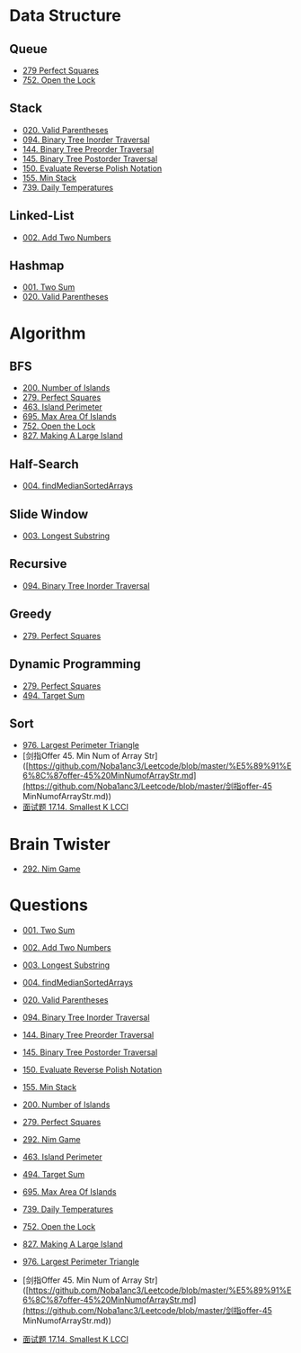# Data Structure

## Queue
- [279 Perfect Squares](https://github.com/Noba1anc3/Leetcode/blob/master/279%20Perfect%20Squares.md)
- [752. Open the Lock](https://github.com/Noba1anc3/Leetcode/blob/master/752%20Open%20the%20Lock.md)

## Stack
- [020. Valid Parentheses](https://github.com/Noba1anc3/Leetcode/blob/master/020%20Valid%20Parentheses.md)
- [094. Binary Tree Inorder Traversal](https://github.com/Noba1anc3/Leetcode/blob/master/094%20Binary%20Tree%20Inorder%20Traversal.md)
- [144. Binary Tree Preorder Traversal](https://github.com/Noba1anc3/Leetcode/blob/master/144%20Binary%20Tree%20Preorder%20Traversal.md)
- [145. Binary Tree Postorder Traversal](https://github.com/Noba1anc3/Leetcode/blob/master/145%20Binary%20Tree%20Postorder%20Traversal.md)
- [150. Evaluate Reverse Polish Notation](https://github.com/Noba1anc3/Leetcode/blob/master/150%20Evaluate%20Reverse%20Polish%20Notation.md)
- [155. Min Stack](https://github.com/Noba1anc3/Leetcode/blob/master/155%20Min%20Stack.md)
- [739. Daily Temperatures](https://github.com/Noba1anc3/Leetcode/blob/master/739%20Daily%20Temperatures.md)

## Linked-List
- [002. Add Two Numbers](https://github.com/Noba1anc3/Leetcode/blob/master/002%20Add%20Two%20Numbers.md)

## Hashmap
- [001. Two Sum](https://github.com/Noba1anc3/Leetcode/blob/master/001%20Two%20Sum.md)
- [020. Valid Parentheses](https://github.com/Noba1anc3/Leetcode/blob/master/020%20Valid%20Parentheses.md)

# Algorithm
## BFS
- [200. Number of Islands](https://github.com/Noba1anc3/Leetcode/blob/master/200%20Number%20of%20Islands.md)
- [279. Perfect Squares](https://github.com/Noba1anc3/Leetcode/blob/master/279%20Perfect%20Squares.md)
- [463. Island Perimeter](https://github.com/Noba1anc3/Leetcode/blob/master/463%20Island%20Perimeter.md)
- [695. Max Area Of Islands](https://github.com/Noba1anc3/Leetcode/blob/master/695%20Max%20Area%20Of%20Islands.md)
- [752. Open the Lock](https://github.com/Noba1anc3/Leetcode/blob/master/752%20Open%20the%20Lock.md)
- [827. Making A Large Island](https://github.com/Noba1anc3/Leetcode/blob/master/827%20Making%20A%20Large%20Island.md)

## Half-Search
- [004. findMedianSortedArrays](https://github.com/Noba1anc3/Leetcode/blob/master/004%20findMedianSortedArrays.md)

## Slide Window
- [003. Longest Substring](https://github.com/Noba1anc3/Leetcode/blob/master/003%20Longest%20Substring.md)

## Recursive
- [094. Binary Tree Inorder Traversal](https://github.com/Noba1anc3/Leetcode/blob/master/094%20Binary%20Tree%20Inorder%20Traversal.md)

## Greedy
- [279. Perfect Squares](https://github.com/Noba1anc3/Leetcode/blob/master/279%20Perfect%20Squares.md)

## Dynamic Programming
- [279. Perfect Squares](https://github.com/Noba1anc3/Leetcode/blob/master/279%20Perfect%20Squares.md)
- [494. Target Sum](https://github.com/Noba1anc3/Leetcode/blob/master/494%20Target%20Sum.md)

## Sort

- [976. Largest Perimeter Triangle](https://github.com/Noba1anc3/Leetcode/blob/master/976%20Largest%20Perimeter%20Triangle.md)
- [剑指Offer 45. Min Num of Array Str]([https://github.com/Noba1anc3/Leetcode/blob/master/%E5%89%91%E6%8C%87offer-45%20MinNumofArrayStr.md](https://github.com/Noba1anc3/Leetcode/blob/master/剑指offer-45 MinNumofArrayStr.md))
- [面试题 17.14. Smallest K LCCI]()

# Brain Twister

- [292. Nim Game](https://github.com/Noba1anc3/Leetcode/blob/master/292%20Nim%20Game.md)

# Questions

- [001. Two Sum](https://github.com/Noba1anc3/Leetcode/blob/master/001%20Two%20Sum.md)
- [002. Add Two Numbers](https://github.com/Noba1anc3/Leetcode/blob/master/002%20Add%20Two%20Numbers.md)
- [003. Longest Substring](https://github.com/Noba1anc3/Leetcode/blob/master/003%20Longest%20Substring.md)
- [004. findMedianSortedArrays](https://github.com/Noba1anc3/Leetcode/blob/master/004%20findMedianSortedArrays.md)
- [020. Valid Parentheses](https://github.com/Noba1anc3/Leetcode/blob/master/020%20Valid%20Parentheses.md)
- [094. Binary Tree Inorder Traversal](https://github.com/Noba1anc3/Leetcode/blob/master/094%20Binary%20Tree%20Inorder%20Traversal.md)
- [144. Binary Tree Preorder Traversal]()
- [145. Binary Tree Postorder Traversal]()
- [150. Evaluate Reverse Polish Notation](https://github.com/Noba1anc3/Leetcode/blob/master/150%20Evaluate%20Reverse%20Polish%20Notation.md)
- [155. Min Stack](https://github.com/Noba1anc3/Leetcode/blob/master/155%20Min%20Stack.md)
- [200. Number of Islands](https://github.com/Noba1anc3/Leetcode/blob/master/200%20Number%20of%20Islands.md)
- [279. Perfect Squares](https://github.com/Noba1anc3/Leetcode/blob/master/279%20Perfect%20Squares.md)
- [292. Nim Game](https://github.com/Noba1anc3/Leetcode/blob/master/292%20Nim%20Game.md)
- [463. Island Perimeter](https://github.com/Noba1anc3/Leetcode/blob/master/463%20Island%20Perimeter.md)
- [494. Target Sum](https://github.com/Noba1anc3/Leetcode/blob/master/494%20Target%20Sum.md)
- [695. Max Area Of Islands](https://github.com/Noba1anc3/Leetcode/blob/master/695%20Max%20Area%20Of%20Islands.md)
- [739. Daily Temperatures](https://github.com/Noba1anc3/Leetcode/blob/master/739%20Daily%20Temperatures.md)
- [752. Open the Lock](https://github.com/Noba1anc3/Leetcode/blob/master/752%20Open%20the%20Lock.md)
- [827. Making A Large Island](https://github.com/Noba1anc3/Leetcode/blob/master/827%20Making%20A%20Large%20Island.md)
- [976. Largest Perimeter Triangle](https://github.com/Noba1anc3/Leetcode/blob/master/976%20Largest%20Perimeter%20Triangle.md)

- [剑指Offer 45. Min Num of Array Str]([https://github.com/Noba1anc3/Leetcode/blob/master/%E5%89%91%E6%8C%87offer-45%20MinNumofArrayStr.md](https://github.com/Noba1anc3/Leetcode/blob/master/剑指offer-45 MinNumofArrayStr.md))

- [面试题 17.14. Smallest K LCCI]()